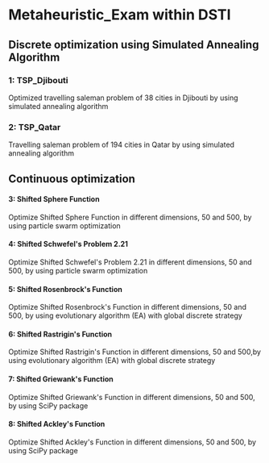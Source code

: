 # Metaheuristic_Exam within DSTI
 

## Discrete optimization using Simulated Annealing Algorithm
### 1: TSP_Djibouti
Optimized travelling saleman problem of 38 cities in Djibouti by using simulated annealing algorithm

### 2: TSP_Qatar
Travelling saleman problem of 194 cities in Qatar by using simulated annealing algorithm

## Continuous optimization
#### 3: Shifted Sphere Function
Optimize Shifted Sphere Function in different dimensions, 50 and 500, by using particle swarm optimization

#### 4: Shifted Schwefel's Problem 2.21
Optimize Shifted Schwefel's Problem 2.21 in different dimensions, 50 and 500, by using particle swarm optimization

#### 5: Shifted Rosenbrock's Function
Optimize Shifted Rosenbrock's Function in different dimensions, 50 and 500, by using evolutionary algorithm (EA) with global discrete strategy

#### 6: Shifted Rastrigin's Function
Optimize Shifted Rastrigin's Function in different dimensions, 50 and 500,by using evolutionary algorithm (EA) with global discrete strategy

#### 7: Shifted Griewank's Function
Optimize Shifted Griewank's Function in different dimensions, 50 and 500, by using SciPy package

#### 8: Shifted Ackley's Function
Optimize Shifted Ackley's Function in different dimensions, 50 and 500, by using SciPy package

